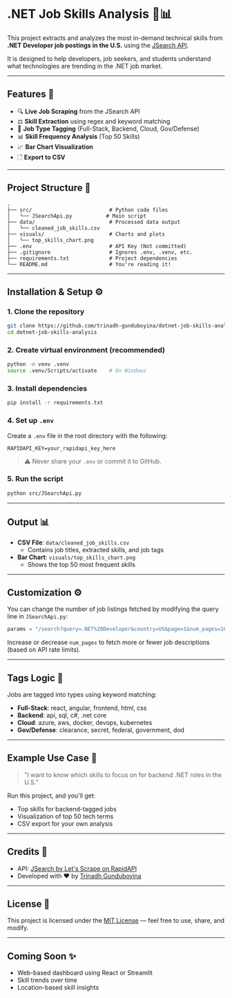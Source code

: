 # .NET Job Skills Analysis 💼📊

This project extracts and analyzes the most in-demand technical skills from **.NET Developer job postings in the U.S.** using the [JSearch API](https://rapidapi.com/letscrape-6bRBa3QguO5/api/jsearch/).

It is designed to help developers, job seekers, and students understand what technologies are trending in the .NET job market.

---

## Features 🌟

- 🔍 **Live Job Scraping** from the JSearch API
- ⚖️ **Skill Extraction** using regex and keyword matching
- 🔁 **Job Type Tagging** (Full-Stack, Backend, Cloud, Gov/Defense)
- 📊 **Skill Frequency Analysis** (Top 50 Skills)
- 📈 **Bar Chart Visualization**
- 🗋 **Export to CSV**

---

## Project Structure 📁

```
.
├── src/                         # Python code files
│   └── JSearchApi.py           # Main script
├── data/                        # Processed data output
│   └── cleaned_job_skills.csv
├── visuals/                     # Charts and plots
│   └── top_skills_chart.png
├── .env                         # API Key (Not committed)
├── .gitignore                   # Ignores .env, .venv, etc.
├── requirements.txt             # Project dependencies
└── README.md                    # You're reading it!
```

---

## Installation & Setup ⚙️

### 1. Clone the repository
```bash
git clone https://github.com/trinadh-gunduboyina/dotnet-job-skills-analysis.git
cd dotnet-job-skills-analysis
```

### 2. Create virtual environment (recommended)
```bash
python -m venv .venv
source .venv/Scripts/activate    # On Windows
```

### 3. Install dependencies
```bash
pip install -r requirements.txt
```

### 4. Set up `.env`
Create a `.env` file in the root directory with the following:
```env
RAPIDAPI_KEY=your_rapidapi_key_here
```
> ⚠️ Never share your `.env` or commit it to GitHub.

### 5. Run the script
```bash
python src/JSearchApi.py
```

---

## Output 📊

- **CSV File**: `data/cleaned_job_skills.csv`
  - Contains job titles, extracted skills, and job tags
- **Bar Chart**: `visuals/top_skills_chart.png`
  - Shows the top 50 most frequent skills

---

## Customization ⚙️

You can change the number of job listings fetched by modifying the query line in `JSearchApi.py`:
```python
params = "/search?query=.NET%20Developer&country=US&page=1&num_pages=10"
```

Increase or decrease `num_pages` to fetch more or fewer job descriptions (based on API rate limits).

---

## Tags Logic 📄

Jobs are tagged into types using keyword matching:

- **Full-Stack**: react, angular, frontend, html, css
- **Backend**: api, sql, c#, .net core
- **Cloud**: azure, aws, docker, devops, kubernetes
- **Gov/Defense**: clearance, secret, federal, government, dod

---

## Example Use Case 🎡

> "I want to know which skills to focus on for backend .NET roles in the U.S."

Run this project, and you'll get:
- Top skills for backend-tagged jobs
- Visualization of top 50 tech terms
- CSV export for your own analysis

---

## Credits 💚

- API: [JSearch by Let's Scrape on RapidAPI](https://rapidapi.com/letscrape-6bRBa3QguO5/api/jsearch)
- Developed with ❤️ by [Trinadh Gunduboyina](https://github.com/trinadh-gunduboyina)

---

## License 📜

This project is licensed under the [MIT License](LICENSE) — feel free to use, share, and modify.

---

## Coming Soon ✨

- Web-based dashboard using React or Streamlit
- Skill trends over time
- Location-based skill insights

